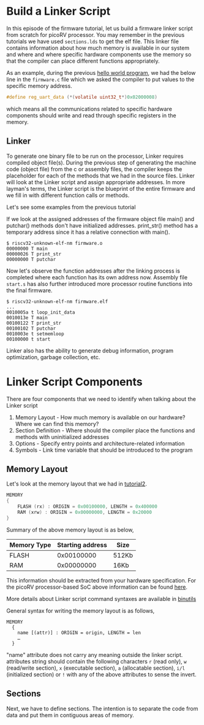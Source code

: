 Build a Linker Script
========

In this episode of the firmware tutorial, let us build a firmware linker script from scratch for picoRV processor. You may remember in the previous tutorials we have used `sections.lds` to get the elf file. This linker file contains information about how much memory is available in our system and where and where specific hardware components use the memory so that the compiler can place different functions appropriately. 

As an example, during the previous [hello world program](https://archfx.github.io/posts/2023/02/firmware2/), we had the below line in the `firmware.c` file which we asked the compiler to put values to the specific memory address. 

```c
#define reg_uart_data (*(volatile uint32_t*)0x02000008)
```
which means all the communications related to specific hardware components should write and read through specific registers in the memory.

Linker
-----


To generate one binary file to be run on the processor, Linker requires compiled object file(s).  During the previous step of generating the machine code (object file) from the c or assembly files, the compiler keeps the placeholder for each of the methods that we had in the source files. Linker will look at the Linker script and assign appropriate addresses. In more layman's terms, the Linker script is the blueprint of the entire firmware and we fill in with different function calls or methods.

Let's see some examples from the previous tutorial

If we look at the assigned addresses of the firmware object file main() and putchar() methods don't have initialized addresses. print_str() method has a temporary address since it has a relative connection with main().
```shell
$ riscv32-unknown-elf-nm firmware.o
00000000 T main
00000026 T print_str
00000000 T putchar
```

Now let's observe the function addresses after the linking process is completed where each function has its own address now. Assembly file `start.s` has also further introduced more processor routine functions into the final firmware. 

```shell
$ riscv32-unknown-elf-nm firmware.elf 
...
0010005a t loop_init_data
0010013e T main
00100122 T print_str
00100102 T putchar
0010003e t setmemloop
00100000 t start

```

Linker also has the ability to generate debug information, program optimization, garbage collection, etc.

Linker Script Components
========

There are four components that we need to identify when talking about the Linker script

1. Memory Layout - How much memory is available on our hardware? Where we can find this memory?
2. Section Definition - Where should the compiler place the functions and methods with uninitialized addresses
3. Options - Specify entry points and architecture-related information
4. Symbols - Link time variable that should be introduced to the program


Memory Layout
-------

Let's look at the memory layout that we had in [tutorial2](https://archfx.github.io/posts/2023/02/firmware2/).
```c
MEMORY
{
    FLASH (rx) : ORIGIN = 0x00100000, LENGTH = 0x400000
    RAM (xrw) : ORIGIN = 0x00000000, LENGTH = 0x20000
}
```

Summary of the above memory layout is as below,

| Memory Type | Starting address | Size  |
| ----------- | ---------------- | ----- |
| FLASH       | 0x00100000       | 512Kb |
| RAM         | 0x00000000       | 16Kb  |

This information should be extracted from your hardware specification. For the picoRV processor-based SoC above information can be found [here](https://github.com/YosysHQ/picorv32/tree/master/picosoc).

More details about Linker script command syntaxes are available in [binutils](https://sourceware.org/binutils/docs/ld/MEMORY.html#:~:text=The%20syntax%20for%20MEMORY%20is,outside%20of%20the%20linker%20script.)

General syntax for writing the memory layout is as follows,

```shell
MEMORY
  {
    name [(attr)] : ORIGIN = origin, LENGTH = len
    …
  }
```
"name" attribute does not carry any meaning outside the linker script. attributes string should contain the following characters `r` (read only), `w` (read/write section), `x` (executable section), `a` (allocatable section), `i/l` (initialized section) or `!` with any of the above attributes to sense the invert.

Sections
------

Next, we have to define sections. The intention is to separate the code from data and put them in contiguous areas of memory.